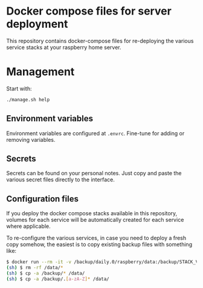 # Docker compose files for server deployment

This repository contains docker-compose files for re-deploying the various service
stacks at your raspberry home server.

# Management

Start with:

```sh
./manage.sh help
```

## Environment variables

Environment variables are configured at `.envrc`.  Fine-tune for adding or removing
variables.

## Secrets

Secrets can be found on your personal notes.  Just copy and paste the various
secret files directly to the interface.

## Configuration files

If you deploy the docker compose stacks available in this repository, volumes
for each service will be automatically created for each service where
applicable.

To re-configure the various services, in case you need to deploy a fresh copy
somehow, the easiest is to copy existing backup files with something like:

```sh
$ docker run --rm -it -v /backup/daily.0/raspberry/data:/backup/STACK_VOLUME -v STACK_VOLUME:/data busybox /bin/sh
(sh) $ rm -rf /data/*
(sh) $ cp -a /backup/* /data/
(sh) $ cp -a /backup/.[a-zA-Z]* /data/
```
